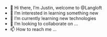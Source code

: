 - 👋 Hi there, I’m Justin, welcome to @Langloft
- 👀 I’m interested in learning something new
- 🌱 I’m currently learning new technologies
- 💞️ I’m looking to collaborate on ...
- 📫 How to reach me ...

<!---
langLoft/langLoft is a ✨ special ✨ repository because its `README.md` (this file) appears on your GitHub profile.
You can click the Preview link to take a look at your changes.
--->
